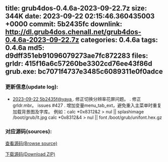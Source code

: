 title: grub4dos-0.4.6a-2023-09-22.7z
size: 344K
date: 2023-09-22 02:15:46.360435003 +0000
commit: 5b2435fc
downlink: http://dl.grub4dos.chenall.net/grub4dos-0.4.6a-2023-09-22.7z
categories: 0.4.6a
tags: 0.4.6a
md5: d9dff351eb91096079273ae7fc872283
files:
  grldr: 415f16a6c57260be3302cd76ee43f86d
  grub.exe: bc7071f4737e3485c6089311e0f0adce
---

### 更新信息(update log):
  * [2023-09-22 5b2435f@yaya ](https://github.com/chenall/grub4dos/commit/5b2435fc26d9c8ee557b76e2577758ddc033b441)     ﻿. 修正切换分辨率花屏问题。
      . 修正grldr.mbr。 issues #427
      . 增加变量menu_tab_ext，避免重入主菜单时重复加载背景图及字库。
        例如：calc *0x8312&2 > nul || splashimage /boot/grub/lt.jpg
              calc *0x8312&4 > nul || font /boot/grub/unifont.hex.gz


### 对应源码(sources):
  [查看源码(Browse source)](https://github.com/chenall/grub4dos/tree/5b2435fc26d9c8ee557b76e2577758ddc033b441)

  [下载源码(Download ZIP)](https://github.com/chenall/grub4dos/archive/5b2435fc26d9c8ee557b76e2577758ddc033b441.zip)
